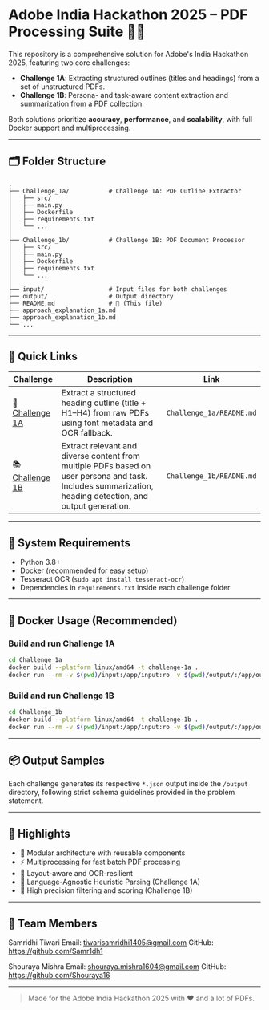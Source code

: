 # Adobe India Hackathon 2025 – PDF Processing Suite 🧠📄

This repository is a comprehensive solution for Adobe's India Hackathon 2025, featuring two core challenges:

- **Challenge 1A**: Extracting structured outlines (titles and headings) from a set of unstructured PDFs.
- **Challenge 1B**: Persona- and task-aware content extraction and summarization from a PDF collection.

Both solutions prioritize **accuracy**, **performance**, and **scalability**, with full Docker support and multiprocessing.

---

## 🗂️ Folder Structure

```
.
├── Challenge_1a/           # Challenge 1A: PDF Outline Extractor
│   ├── src/
│   ├── main.py
│   ├── Dockerfile
│   ├── requirements.txt
│   └── ...
│
├── Challenge_1b/           # Challenge 1B: PDF Document Processor
│   ├── src/
│   ├── main.py
│   ├── Dockerfile
│   ├── requirements.txt
│   └── ...
│
├── input/                  # Input files for both challenges
├── output/                 # Output directory
├── README.md               # 🔹 (This file)
├── approach_explanation_1a.md
├── approach_explanation_1b.md
└── ...
```

---

## 🔗 Quick Links

| Challenge | Description | Link |
|----------|-------------|------|
| 🚀 [Challenge 1A](./Challenge_1a/README.md) | Extract a structured heading outline (title + H1–H4) from raw PDFs using font metadata and OCR fallback. | `Challenge_1a/README.md` |
| 📚 [Challenge 1B](./Challenge_1b/README.md) | Extract relevant and diverse content from multiple PDFs based on user persona and task. Includes summarization, heading detection, and output generation. | `Challenge_1b/README.md` |

---

## 🧰 System Requirements

- Python 3.8+
- Docker (recommended for easy setup)
- Tesseract OCR (`sudo apt install tesseract-ocr`)
- Dependencies in `requirements.txt` inside each challenge folder

---

## 🐳 Docker Usage (Recommended)

### Build and run Challenge 1A

```bash
cd Challenge_1a
docker build --platform linux/amd64 -t challenge-1a .
docker run --rm -v $(pwd)/input:/app/input:ro -v $(pwd)/output/:/app/output --network none challenge-1a
```

### Build and run Challenge 1B

```bash
cd Challenge_1b
docker build --platform linux/amd64 -t challenge-1b .
docker run --rm -v $(pwd)/input:/app/input:ro -v $(pwd)/output/:/app/output --network none challenge-1b
```

---

## 📦 Output Samples

Each challenge generates its respective `*.json` output inside the `/output` directory, following strict schema guidelines provided in the problem statement.

---

## 🧠 Highlights

- 🧩 Modular architecture with reusable components
- ⚡ Multiprocessing for fast batch PDF processing
- 📐 Layout-aware and OCR-resilient
- 🧠 Language-Agnostic Heuristic Parsing (Challenge 1A)
- 🎯 High precision filtering and scoring (Challenge 1B)

---

## 📝 Team Members

Samridhi Tiwari
Email: tiwarisamridhi1405@gmail.com
GitHub: https://github.com/Samr1dh1

Shouraya Mishra
Email: shouraya.mishra1604@gmail.com
GitHub: https://github.com/Shouraya16

---

> Made for the Adobe India Hackathon 2025 with ❤️ and a lot of PDFs.